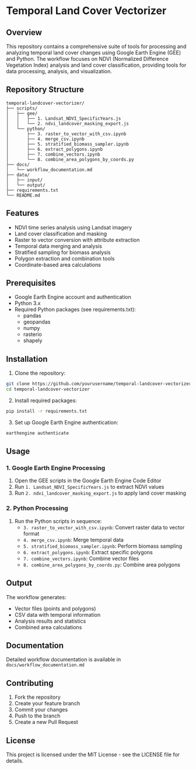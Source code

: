 # Temporal Land Cover Vectorizer

## Overview
This repository contains a comprehensive suite of tools for processing and analyzing temporal land cover changes using Google Earth Engine (GEE) and Python. The workflow focuses on NDVI (Normalized Difference Vegetation Index) analysis and land cover classification, providing tools for data processing, analysis, and visualization.

## Repository Structure
```
temporal-landcover-vectorizer/
├── scripts/
│   ├── gee/
│   │   ├── 1. Landsat_NDVI_SpecificYears.js
│   │   └── 2. ndvi_landcover_masking_export.js
│   └── python/
│       ├── 3. raster_to_vector_with_csv.ipynb
│       ├── 4. merge_csv.ipynb
│       ├── 5. stratified_biomass_sampler.ipynb
│       ├── 6. extract_polygons.ipynb
│       ├── 7. combine_vectors.ipynb
│       └── 8. combine_area_polygons_by_coords.py
├── docs/
│   └── workflow_documentation.md
├── data/
│   ├── input/
│   └── output/
├── requirements.txt
└── README.md
```

## Features
- NDVI time series analysis using Landsat imagery
- Land cover classification and masking
- Raster to vector conversion with attribute extraction
- Temporal data merging and analysis
- Stratified sampling for biomass analysis
- Polygon extraction and combination tools
- Coordinate-based area calculations

## Prerequisites
- Google Earth Engine account and authentication
- Python 3.x
- Required Python packages (see requirements.txt):
  - pandas
  - geopandas
  - numpy
  - rasterio
  - shapely

## Installation
1. Clone the repository:
```bash
git clone https://github.com/yourusername/temporal-landcover-vectorizer.git
cd temporal-landcover-vectorizer
```

2. Install required packages:
```bash
pip install -r requirements.txt
```

3. Set up Google Earth Engine authentication:
```bash
earthengine authenticate
```

## Usage

### 1. Google Earth Engine Processing
1. Open the GEE scripts in the Google Earth Engine Code Editor
2. Run `1. Landsat_NDVI_SpecificYears.js` to extract NDVI values
3. Run `2. ndvi_landcover_masking_export.js` to apply land cover masking

### 2. Python Processing
1. Run the Python scripts in sequence:
   - `3. raster_to_vector_with_csv.ipynb`: Convert raster data to vector format
   - `4. merge_csv.ipynb`: Merge temporal data
   - `5. stratified_biomass_sampler.ipynb`: Perform biomass sampling
   - `6. extract_polygons.ipynb`: Extract specific polygons
   - `7. combine_vectors.ipynb`: Combine vector files
   - `8. combine_area_polygons_by_coords.py`: Combine area polygons

## Output
The workflow generates:
- Vector files (points and polygons)
- CSV data with temporal information
- Analysis results and statistics
- Combined area calculations

## Documentation
Detailed workflow documentation is available in `docs/workflow_documentation.md`

## Contributing
1. Fork the repository
2. Create your feature branch
3. Commit your changes
4. Push to the branch
5. Create a new Pull Request

## License
This project is licensed under the MIT License - see the LICENSE file for details.

